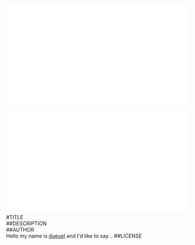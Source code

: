 ![fritzing-layout](fritzing-layout.png)  
![image](screenshot.png)  
#TITLE  
##DESCRIPTION  
##AUTHOR  
Hello my name is [dueuel](https://github.com/dueuel) and I'd like to say... 
##LICENSE  
